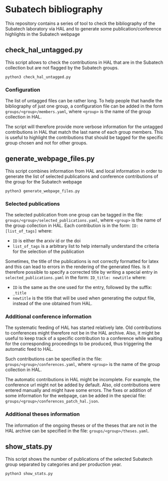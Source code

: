 # Subatech bibliography

This repository contains a series of tool to check the bibliography of the Subatech laboratory via HAL and to generate some publication/conference highlights in the Subatech webpage

## check_hal_untagged.py

This script allows to check the contributions in HAL that are in the Subatech collection but are not flagged by the Subatech groups.

```shell
python3 check_hal_untagged.py
```

### Configuration

The list of untagged files can be rather long.
To help people that handle the bibliography of just one group, a configuration file can be added in the form `groups/<group>/members.yaml`, where `<group>` is the name of the group collection in HAL.

The script will therefore provide more verbose information for the untagged contributions in HAL that match the last name of each group members.
This is useful to highlight the contributions that should be tagged for the specific group chosen and not for other groups.

## generate_webpage_files.py

This script combines information from HAL and local information in order to generate the list of selected publications and conference contributions of the group for the Subatech webpage

```shell
python3 generate_webpage_files.py
```

### Selected publications

The selected publication from one group can be tagged in the file: `groups/<group>/selected_publications.yaml`, where `<group>` is the name of the group collection in HAL.
Each contribution is in the form:
`ID: [list_of_tags]`
where:

* `ID` is either the arxiv id or the doi
* `list_of_tags` is a arbitrary list to help internally understand the criteria for the selection of the publication

Sometimes, the title of the publications is not correctly formatted for latex and this can lead to errors in the rendering of the generated files.
Is it therefore possible to specify a corrected title by writing a special entry in `selected_publications.yaml` in the form:
`ID_title: newtitle`
where:

* `ID` is the same as the one used for the entry, followed by the suffix: `_title`
* `newtitle` is the title that will be used when generating the output file, instead of the one obtained from HAL.

### Additional conference information

The systematic feeding of HAL has started relatively late.
Old contributions to conferences might therefore not be in the HAL archive.
Also, it might be useful to keep track of a specific contribution to a conference while waiting for the corresponding proceedings to be produced, thus triggering the automatic feed to HAL.

Such contributions can be specified in the file: `groups/<group>/conferences.yaml`, where `<group>` is the name of the group collection in HAL.

The automatic contributions in HAL might be incomplete.
For example, the conference url might not be added by default.
Also, old contributions were entered manually and might have some errors.
The fixes or addition of some information for the webpage, can be added in the special file: `groups/<group>/conferences_patch_hal.json`.

### Additional theses information

The information of the ongoing theses or of the theses that are not in the HAL archive can be specified in the file: `groups/<group>/theses.yaml`.

## show_stats.py

This script shows the number of publications of the selected Subatech group separated by categories and per production year.

```shell
python3 show_stats.py
```
